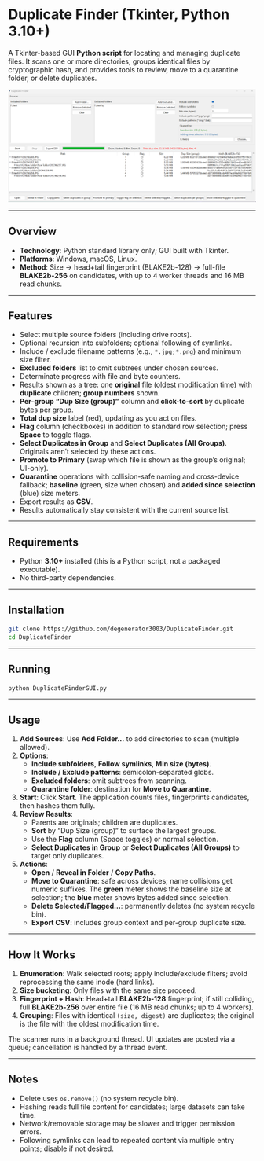 # Duplicate Finder (Tkinter, Python 3.10+)

A Tkinter-based GUI **Python script** for locating and managing duplicate files. It scans one or more directories, groups identical files by cryptographic hash, and provides tools to review, move to a quarantine folder, or delete duplicates.

![Duplicate Finder](assets/screenshots/Scr875.png)

---

## Overview

- **Technology**: Python standard library only; GUI built with Tkinter.
- **Platforms**: Windows, macOS, Linux.
- **Method**: Size → head+tail fingerprint (BLAKE2b-128) → full-file **BLAKE2b-256** on candidates, with up to 4 worker threads and 16 MB read chunks.


---

## Features

- Select multiple source folders (including drive roots).
- Optional recursion into subfolders; optional following of symlinks.
- Include / exclude filename patterns (e.g., `*.jpg;*.png`) and minimum size filter.
- **Excluded folders** list to omit subtrees under chosen sources.
- Determinate progress with file and byte counters.
- Results shown as a tree: one **original** file (oldest modification time) with **duplicate** children; **group numbers** shown.
- **Per-group “Dup Size (group)”** column and **click-to-sort** by duplicate bytes per group.
- **Total dup size** label (red), updating as you act on files.
- **Flag** column (checkboxes) in addition to standard row selection; press **Space** to toggle flags.
- **Select Duplicates in Group** and **Select Duplicates (All Groups)**. Originals aren’t selected by these actions.
- **Promote to Primary** (swap which file is shown as the group’s original; UI-only).
- **Quarantine** operations with collision-safe naming and cross-device fallback; **baseline** (green, size when chosen) and **added since selection** (blue) size meters.
- Export results as **CSV**.
- Results automatically stay consistent with the current source list.

---

## Requirements

- Python **3.10+** installed (this is a Python script, not a packaged executable).
- No third-party dependencies.

---

## Installation

```bash
git clone https://github.com/degenerator3003/DuplicateFinder.git
cd DuplicateFinder
```

---

## Running

```bash
python DuplicateFinderGUI.py
```

---

## Usage

1. **Add Sources**: Use **Add Folder…** to add directories to scan (multiple allowed).
2. **Options**:
   - **Include subfolders**, **Follow symlinks**, **Min size (bytes)**.
   - **Include / Exclude patterns**: semicolon-separated globs.
   - **Excluded folders**: omit subtrees from scanning.
   - **Quarantine folder**: destination for **Move to Quarantine**.
3. **Start**: Click **Start**. The application counts files, fingerprints candidates, then hashes them fully.
4. **Review Results**:
   - Parents are originals; children are duplicates.
   - **Sort** by “Dup Size (group)” to surface the largest groups.
   - Use the **Flag** column (Space toggles) or normal selection.
   - **Select Duplicates in Group** or **Select Duplicates (All Groups)** to target only duplicates.
5. **Actions**:
   - **Open** / **Reveal in Folder** / **Copy Paths**.
   - **Move to Quarantine**: safe across devices; name collisions get numeric suffixes. The **green** meter shows the baseline size at selection; the **blue** meter shows bytes added since selection.
   - **Delete Selected/Flagged…**: permanently deletes (no system recycle bin).
   - **Export CSV**: includes group context and per-group duplicate size.

---

## How It Works

1. **Enumeration**: Walk selected roots; apply include/exclude filters; avoid reprocessing the same inode (hard links).
2. **Size bucketing**: Only files with the same size proceed.
3. **Fingerprint + Hash**: Head+tail **BLAKE2b-128** fingerprint; if still colliding, full **BLAKE2b-256** over entire file (16 MB read chunks; up to 4 workers).
4. **Grouping**: Files with identical `(size, digest)` are duplicates; the original is the file with the oldest modification time.

The scanner runs in a background thread. UI updates are posted via a queue; cancellation is handled by a thread event.

---

## Notes

- Delete uses `os.remove()` (no system recycle bin).
- Hashing reads full file content for candidates; large datasets can take time.
- Network/removable storage may be slower and trigger permission errors.
- Following symlinks can lead to repeated content via multiple entry points; disable if not desired.
